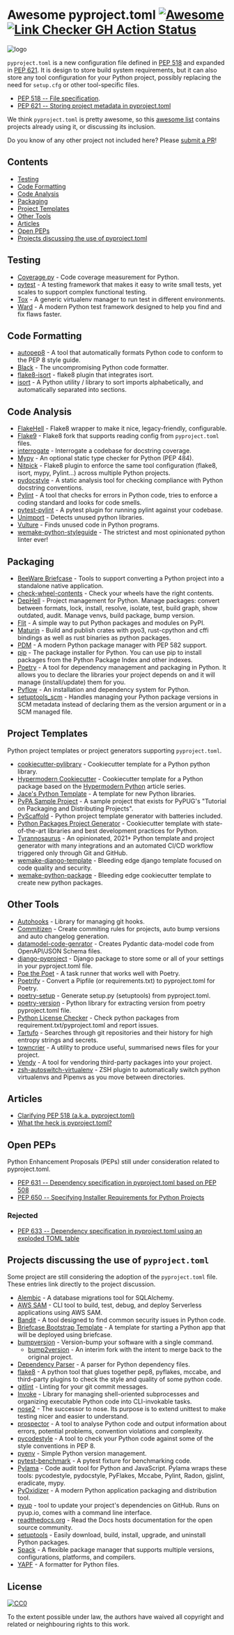 # Awesome pyproject.toml [![Awesome](https://awesome.re/badge.svg)](https://awesome.re) [![Link Checker GH Action Status](https://github.com/carlosperate/awesome-pyproject/workflows/Check%20Links/badge.svg)](http://github.com/carlosperate/awesome-pyproject/actions?workflow=Check+Links)

![logo](https://repository-images.githubusercontent.com/226840558/aff71800-2fd4-11ea-99ed-8e6a645dd5fe)

`pyproject.toml` is a new configuration file defined in
[PEP 518](https://www.python.org/dev/peps/pep-0518/) and expanded in
[PEP 621](https://www.python.org/dev/peps/pep-0621/). It is design to store
build system requirements, but it can also store any tool configuration for your
Python project, possibly replacing the need for `setup.cfg` or other
tool-specific files.

- [PEP 518 -- File specification](https://www.python.org/dev/peps/pep-0518/#specification).
- [PEP 621 -- Storing project metadata in pyproject.toml](https://www.python.org/dev/peps/pep-0621/#specification)

We think `pyproject.toml` is pretty awesome, so this
[awesome list](https://github.com/topics/awesome-list) contains projects already
using it, or discussing its inclusion.

Do you know of any other project not included here? Please
[submit a PR](contributing.md)!


## Contents

- [Testing](#testing)
- [Code Formatting](#code-formatting)
- [Code Analysis](#code-analysis)
- [Packaging](#packaging)
- [Project Templates](#project-templates)
- [Other Tools](#other-tools)
- [Articles](#articles)
- [Open PEPs](#open-peps)
- [Projects discussing the use of pyproject.toml](#projects-discussing-the-use-of-pyprojecttoml)


## Testing

- [Coverage.py](https://coverage.readthedocs.io/en/latest/config.html) - Code coverage measurement for Python.
- [pytest](https://docs.pytest.org/en/latest/reference/customize.html#pyproject-toml) - A testing framework that makes it easy to write small tests, yet scales to support complex functional testing.
- [Tox](https://tox.readthedocs.io/en/3.14.2/example/basic.html#pyproject-toml-tox-legacy-ini) - A generic virtualenv manager to run test in different environments.
- [Ward](https://wardpy.com/guide/config) - A modern Python test framework designed to help you find and fix flaws faster.


## Code Formatting

- [autopep8](https://github.com/hhatto/autopep8/blob/master/README.rst#pyproject-toml) - A tool that automatically formats Python code to conform to the PEP 8 style guide.
- [Black](https://black.readthedocs.io/en/stable/usage_and_configuration/the_basics.html#configuration-via-a-file) - The uncompromising Python code formatter.
- [flake8-isort](https://github.com/gforcada/flake8-isort/commit/701995ab1f401e6f64c58ce2cb58756216d2e8a2) - flake8 plugin that integrates isort.
- [isort](https://timothycrosley.github.io/isort/) - A Python utility / library to sort imports alphabetically, and automatically separated into sections.


## Code Analysis

- [FlakeHell](https://flakehell.readthedocs.io/config.html) - Flake8 wrapper to make it nice, legacy-friendly, configurable.
- [Flake9](https://gitlab.com/retnikt/flake9) - Flake8 fork that supports reading config from `pyproject.toml` files.
- [interrogate](https://interrogate.readthedocs.io/en/latest/#other-usage) - Interrogate a codebase for docstring coverage.
- [Mypy](https://mypy.readthedocs.io/en/latest/config_file.html#using-a-pyproject-toml-file) - An optional static type checker for Python (PEP 484).
- [Nitpick](https://nitpick.readthedocs.io/en/latest/configuration.html) - Flake8 plugin to enforce the same tool configuration (flake8, isort, mypy, Pylint...) across multiple Python projects.
- [pydocstyle](https://www.pydocstyle.org/en/stable/usage.html#configuration-files) - A static analysis tool for checking compliance with Python docstring conventions.
- [Pylint](http://pylint.pycqa.org/en/latest/user_guide/run.html?highlight=pyproject#command-line-options) - A tool that checks for errors in Python code, tries to enforce a coding standard and looks for code smells.
- [pytest-pylint](https://github.com/carsongee/pytest-pylint/pull/107) - A pytest plugin for running pylint against your codebase.
- [Unimport](https://github.com/hakancelik96/unimport/blob/master/README.md#configuring-unimport) - Detects unused python libraries.
- [Vulture](https://github.com/jendrikseipp/vulture/blob/master/README.md#configuration) - Finds unused code in Python programs.
- [wemake-python-styleguide](https://wemake-python-stylegui.de/en/latest/pages/usage/integrations/flakehell.html) - The strictest and most opinionated python linter ever!


## Packaging

- [BeeWare Briefcase](https://briefcase.readthedocs.io/en/latest/reference/configuration.html) - Tools to support converting a Python project into a standalone native application.
- [check-wheel-contents](https://github.com/jwodder/check-wheel-contents) - Check your wheels have the right contents.
- [DepHell](https://dephell.readthedocs.io/config.html) - Project management for Python. Manage packages: convert between formats, lock, install, resolve, isolate, test, build graph, show outdated, audit. Manage venvs, build package, bump version.
- [Flit](https://flit.readthedocs.io/en/stable/pyproject_toml.html) - A simple way to put Python packages and modules on PyPI.
- [Maturin](https://github.com/PyO3/maturin/blob/master/Readme.md#pyprojecttoml) - Build and publish crates with pyo3, rust-cpython and cffi bindings as well as rust binaries as python packages.
- [PDM](https://pdm.fming.dev/pyproject/pep621/) - A modern Python package manager with PEP 582 support.
- [pip](https://pip.pypa.io/en/stable/reference/pip/#pep-517-and-518-support) - The package installer for Python. You can use pip to install packages from the Python Package Index and other indexes.
- [Poetry](https://python-poetry.org/docs/pyproject/) - A tool for dependency management and packaging in Python. It allows you to declare the libraries your project depends on and it will manage (install/update) them for you.
- [Pyflow](https://github.com/David-OConnor/pyflow) - An installation and dependency system for Python.
- [setuptools_scm](https://github.com/pypa/setuptools_scm) - Handles managing your Python package versions in SCM metadata instead of declaring them as the version argument or in a SCM managed file.


## Project Templates

Python project templates or project generators supporting `pyproject.toml`.

- [cookiecutter-pylibrary](https://github.com/ionelmc/cookiecutter-pylibrary) - Cookiecutter template for a Python python library.
- [Hypermodern Cookiecutter](https://github.com/cjolowicz/cookiecutter-hypermodern-python) - Cookiecutter template for a Python package based on the [Hypermodern Python](https://cjolowicz.github.io/posts/hypermodern-python-01-setup/) article series.
- [Jace's Python Template](https://github.com/jacebrowning/template-python) - A template for new Python libraries.
- [PyPA Sample Project](https://github.com/pypa/sampleproject) - A sample project that exists for PyPUG's "Tutorial on Packaging and Distributing Projects".
- [PyScaffold](https://github.com/pyscaffold/pyscaffold) - Python project template generator with batteries included.
- [Python Packages Project Generator](https://github.com/TezRomacH/python-package-template) - Cookiecutter template with state-of-the-art libraries and best development practices for Python.
- [Tyrannosaurus](https://github.com/dmyersturnbull/tyrannosaurus) - An opinionated, 2021+ Python template and project generator with many integrations and an automated CI/CD workflow triggered only through Git and GitHub.
- [wemake-django-template](https://github.com/wemake-services/wemake-django-template) - Bleeding edge django template focused on code quality and security.
- [wemake-python-package](https://github.com/wemake-services/wemake-python-package) - Bleeding edge cookiecutter template to create new python packages.


## Other Tools

- [Autohooks](https://github.com/greenbone/autohooks/blob/master/README.md#1-choosing-an-autohooks-mode) - Library for managing git hooks.
- [Commitizen](https://commitizen-tools.github.io/commitizen/config/) - Create commiting rules for projects, auto bump versions and auto changelog generation.
- [datamodel-code-genrator](https://koxudaxi.github.io/datamodel-code-generator/pyproject_toml/) - Creates Pydantic data-model code from OpenAPI/JSON Schema files.
- [django-pyproject](https://github.com/Ceterai/django-pyproject) - Django package to store some or all of your settings in your pyproject.toml file.
- [Poe the Poet](https://github.com/nat-n/poethepoet#define-tasks-in-your-pyprojecttoml) - A task runner that works well with Poetry.
- [Poetrify](https://github.com/kk6/poetrify) - Convert a Pipfile (or requirements.txt) to pyproject.toml for Poetry.
- [poetry-setup](https://github.com/orsinium/poetry-setup) - Generate setup.py (setuptools) from pyproject.toml.
- [poetry-version](https://github.com/rominf/poetry-version) - Python library for extracting version from poetry pyproject.toml file.
- [Python License Checker](https://github.com/dhatim/python-license-check/pull/32) - Check python packages from requirement.txt/pyproject.toml and report issues.
- [Tartufo](https://tartufo.readthedocs.io/en/latest/configuration.html#configuration-via-file) - Searches through git repositories and their history for high entropy strings and secrets.
- [towncrier](https://github.com/twisted/towncrier) - A utility to produce useful, summarised news files for your project.
- [Vendy](https://github.com/di/vendy) - A tool for vendoring third-party packages into your project.
- [zsh-autoswitch-virtualenv](https://github.com/MichaelAquilina/zsh-autoswitch-virtualenv/pull/117) - ZSH plugin to automatically switch python virtualenvs and Pipenvs as you move between directories.


## Articles

- [Clarifying PEP 518 (a.k.a. pyproject.toml)](https://snarky.ca/clarifying-pep-518/)
- [What the heck is pyproject.toml?](https://snarky.ca/what-the-heck-is-pyproject-toml/)


## Open PEPs

Python Enhancement Proposals (PEPs) still under consideration related to pyproject.toml.

- [PEP 631 -- Dependency specification in pyproject.toml based on PEP 508](https://www.python.org/dev/peps/pep-0631/)
- [PEP 650 -- Specifying Installer Requirements for Python Projects](https://www.python.org/dev/peps/pep-0650/)

### Rejected

- [PEP 633 -- Dependency specification in pyproject.toml using an exploded TOML table](https://www.python.org/dev/peps/pep-0633/)


## Projects discussing the use of `pyproject.toml`

Some project are still considering the adoption of the `pyproject.toml` file.
These entries link directly to the project discussion.

- [Alembic](https://github.com/sqlalchemy/alembic/issues/708) - A database migrations tool for SQLAlchemy.
- [AWS SAM](https://github.com/awslabs/aws-sam-cli/issues/1366) - CLI tool to build, test, debug, and deploy Serverless applications using AWS SAM.
- [Bandit](https://github.com/PyCQA/bandit/issues/550) - A tool designed to find common security issues in Python code.
- [Briefcase Bootstrap Template](https://github.com/beeware/briefcase-template/pull/16) - A template for starting a Python app that will be deployed using briefcase.
- [bumpversion](https://github.com/peritus/bumpversion/issues/192) - Version-bump your software with a single command.
  - [bump2version](https://github.com/c4urself/bump2version/issues/42) - An interim fork with the intent to merge back to the original project.
- [Dependency Parser](https://github.com/pyupio/dparse/issues/36) - A parser for Python dependency files.
- [flake8](https://github.com/PyCQA/flake8/issues/234) - A python tool that glues together pep8, pyflakes, mccabe, and third-party plugins to check the style and quality of some python code.
- [gitlint](https://github.com/jorisroovers/gitlint/issues/115) - Linting for your git commit messages.
- [Invoke](https://github.com/pyinvoke/invoke/issues/537) - Library for managing shell-oriented subprocesses and organizing executable Python code into CLI-invokable tasks.
- [nose2](https://github.com/nose-devs/nose2/issues/452) - The successor to nose. Its purpose is to extend unittest to make testing nicer and easier to understand.
- [prospector](https://github.com/PyCQA/prospector/issues/376) - A tool to analyse Python code and output information about errors, potential problems, convention violations and complexity.
- [pycodestyle](https://github.com/PyCQA/pycodestyle/issues/813) - A tool to check your Python code against some of the style conventions in PEP 8.
- [pyenv](https://github.com/pyenv/pyenv/issues/1233) - Simple Python version management.
- [pytest-benchmark](https://github.com/ionelmc/pytest-benchmark/issues/26) - A pytest fixture for benchmarking code.
- [Pylama](https://github.com/klen/pylama/issues/171) - Code audit tool for Python and JavaScript. Pylama wraps these tools: pycodestyle, pydocstyle, PyFlakes, Mccabe, Pylint, Radon, gjslint, eradicate, mypy.
- [PyOxidizer](https://github.com/indygreg/PyOxidizer/issues/93) - A modern Python application packaging and distribution tool.
- [pyup](https://github.com/pyupio/pyup/issues/332) - tool to update your project's dependencies on GitHub. Runs on pyup.io, comes with a command line interface.
- [readthedocs.org](https://github.com/readthedocs/readthedocs.org/issues/7065) - Read the Docs hosts documentation for the open source community.
- [setuptools](https://github.com/pypa/setuptools/issues/1688) - Easily download, build, install, upgrade, and uninstall Python packages.
- [Spack](https://github.com/spack/spack/issues/6629) - A flexible package manager that supports multiple versions, configurations, platforms, and compilers.
- [YAPF](https://github.com/google/yapf/issues/708) - A formatter for Python files.


## License

[![CC0](https://mirrors.creativecommons.org/presskit/buttons/88x31/svg/cc-zero.svg)](https://creativecommons.org/publicdomain/zero/1.0/)

To the extent possible under law, the authors have waived all copyright and related or neighbouring rights to this work.
